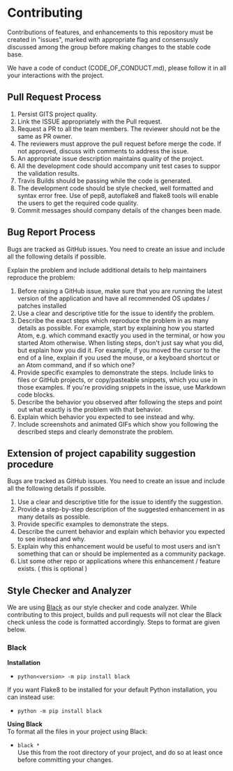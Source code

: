 # Contributing

Contributions of features, and enhancements to this repository must be created in "issues", 
marked with appropriate flag and consensusly discussed among the group before making changes to the stable code base.


We have a code of conduct (CODE_OF_CONDUCT.md), please follow it in all your interactions with the project.

## Pull Request Process

1. Persist GITS project quality.
2. Link the ISSUE appropriately with the Pull request.
3. Request a PR to all the team members. The reviewer should not be the same as PR owner.
4. The reviewers must approve the pull request before merge the code. If not approved, discuss with comments to address the issue.
5. An appropriate issue description maintains quality of the project.
6. All the development code should accompany unit test cases to suppor the validation results.
7. Travis Builds should be passing while the code is generated.
8. The development code should be style checked, well formatted and syntax error free. Use of pep8, autoflake8 and flake8 tools will enable the users to get the required code quality.
9. Commit messages should company details of the changes been made.

## Bug Report Process

Bugs are tracked as GitHub issues. You need to create an issue and include all the following details if possible.

Explain the problem and include additional details to help maintainers reproduce the problem:

1. Before raising a GitHub issue, make sure that you are running the latest version of the application and have all recommended OS updates / patches installed
2. Use a clear and descriptive title for the issue to identify the problem.
3. Describe the exact steps which reproduce the problem in as many details as possible. For example, start by explaining how you started Atom, e.g. which command exactly you used in the terminal, or how you started Atom otherwise. When listing steps, don't just say what you did, but explain how you did it. For example, if you moved the cursor to the end of a line, explain if you used the mouse, or a keyboard shortcut or an Atom command, and if so which one?
4. Provide specific examples to demonstrate the steps. Include links to files or GitHub projects, or copy/pasteable snippets, which you use in those examples. If you're providing snippets in the issue, use Markdown code blocks.
5. Describe the behavior you observed after following the steps and point out what exactly is the problem with that behavior.
6. Explain which behavior you expected to see instead and why.
7. Include screenshots and animated GIFs which show you following the described steps and clearly demonstrate the problem.


## Extension of project capability suggestion procedure

Bugs are tracked as GitHub issues. You need to create an issue and include all the following details if possible.

1. Use a clear and descriptive title for the issue to identify the suggestion.
2. Provide a step-by-step description of the suggested enhancement in as many details as possible.
3. Provide specific examples to demonstrate the steps.
4. Describe the current behavior and explain which behavior you expected to see instead and why.
5. Explain why this enhancement would be useful to most users and isn't something that can or should be implemented as a community package.
6. List some other repo or applications where this enhancement / feature exists. ( this is optional )

 
## Style Checker and Analyzer
We are using [Black](https://black.readthedocs.io/) as our style checker and code analyzer. While contributing to this project, builds and pull requests will not clear the Black check unless the code is formatted accordingly. Steps to format are given below.
### Black 
<b>Installation</b>
- `python<version> -m pip install black`

If you want Flake8 to be installed for your default Python installation, you can instead use:
- `python -m pip install black`

 <b>Using Black</b> 
 <br/>To format all the files in your project using Black:
- `black *`
 <br/>Use this from the root directory of your project, and do so at least once before committing your changes.

